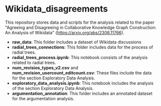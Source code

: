 # Wikidata_disagreements

This repository stores data and scripts for the analysis related to the paper "Agreeing and Disagreeing in Collaborative Knowledge Graph Construction: An Analysis of Wikidata" (https://arxiv.org/abs/2306.11766).

* **raw_data**: This folder includes a dataset of Wikidata discussions
* **radial_trees_connections**: This folder includes data for the process of radial trees.
* **radial_trees_process.ipynb**: This notebook consists of the analysis related to radial trees.
* **num_revisios_types_v2.csv** and **num_revision_usercount_editcount.csv**: These files include the data for the section Exploratory Data Analysis.
* **exploratory_data_analysis.ipynb**: This notebook includes the analysis of the section Exploratory Data Analysis.
* **argumentation_annotation**: This folder includes an annotated dataset for the argumentation analysis.
